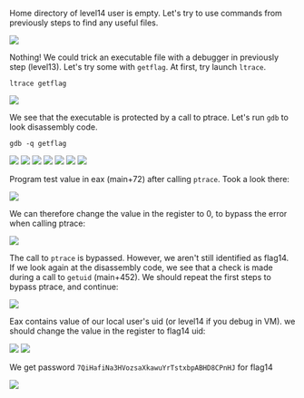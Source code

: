 Home directory of level14 user is empty. Let's try to use commands from previously steps to find any useful files.

![](./img/find_files.png)

Nothing! We could trick an executable file with a debugger in previously step (level13).
Let's try some with `getflag`. At first, try launch `ltrace`.

    ltrace getflag

![](./img/ltrace_getflag.png)

We see that the executable is protected by a call to ptrace. Let's run `gdb` to look disassembly code.

    gdb -q getflag

![](./img/gdb_disass_main.png)
![](./img/gdb_dump_1.png)
![](./img/gdb_dump_2.png)
![](./img/gdb_dump_3.png)
![](./img/gdb_dump_4.png)
![](./img/gdb_dump_5.png)
![](./img/gdb_dump_6.png)

Program test value in eax (main+72) after calling `ptrace`. Took a look there:

![](./img/gdb_print_eax.png)

We can therefore change the value in the register to 0, to bypass the error when calling ptrace:

![](./img/gdb_set_eax.png)

The call to `ptrace` is bypassed. However, we aren't still identified as flag14.
If we look again at the disassembly code, we see that a check is made during a call to `getuid` (main+452).
We should repeat the first steps to bypass ptrace, and continue:

![](./img/gdb_breakpoint_2.png)

Eax contains value of our local user's uid (or level14 if you debug in VM).
we should change the value in the register to flag14 uid:

![](./img/flag14_uid.png)
![](./img/token_flag14.png)

We get password `7QiHafiNa3HVozsaXkawuYrTstxbpABHD8CPnHJ` for flag14

![](./img/final.png)